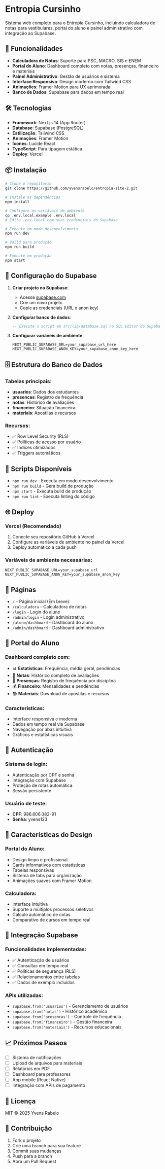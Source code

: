 # Entropia Cursinho

Sistema web completo para o Entropia Cursinho, incluindo calculadora de notas para vestibulares, portal do aluno e painel administrativo com integração ao Supabase.

## 🚀 Funcionalidades

- **Calculadora de Notas**: Suporte para PSC, MACRO, SIS e ENEM
- **Portal do Aluno**: Dashboard completo com notas, presenças, financeiro e materiais
- **Painel Administrativo**: Gestão de usuários e sistema
- **Interface Responsiva**: Design moderno com Tailwind CSS
- **Animações**: Framer Motion para UX aprimorada
- **Banco de Dados**: Supabase para dados em tempo real

## 🛠️ Tecnologias

- **Framework**: Next.js 14 (App Router)
- **Database**: Supabase (PostgreSQL)
- **Estilização**: Tailwind CSS
- **Animações**: Framer Motion
- **Ícones**: Lucide React
- **TypeScript**: Para tipagem estática
- **Deploy**: Vercel

## 📦 Instalação

```bash
# Clone o repositório
git clone https://github.com/yvensrabelo/entropia-site-2.git

# Instale as dependências
npm install

# Configure as variáveis de ambiente
cp .env.local.example .env.local
# Edite .env.local com suas credenciais do Supabase

# Execute em modo desenvolvimento
npm run dev

# Build para produção
npm run build

# Execute em produção
npm start
```

## 🔧 Configuração do Supabase

1. **Criar projeto no Supabase**:
   - Acesse [supabase.com](https://supabase.com)
   - Crie um novo projeto
   - Copie as credenciais (URL e anon key)

2. **Configurar banco de dados**:
   ```sql
   -- Execute o script em src/lib/database.sql no SQL Editor do Supabase
   ```

3. **Configurar variáveis de ambiente**:
   ```env
   NEXT_PUBLIC_SUPABASE_URL=your_supabase_url_here
   NEXT_PUBLIC_SUPABASE_ANON_KEY=your_supabase_anon_key_here
   ```

## 🗄️ Estrutura do Banco de Dados

### Tabelas principais:
- **usuarios**: Dados dos estudantes
- **presencas**: Registro de frequência
- **notas**: Histórico de avaliações
- **financeiro**: Situação financeira
- **materiais**: Apostilas e recursos

### Recursos:
- ✅ Row Level Security (RLS)
- ✅ Políticas de acesso por usuário
- ✅ Índices otimizados
- ✅ Triggers automáticos

## 🔧 Scripts Disponíveis

- `npm run dev` - Executa em modo desenvolvimento
- `npm run build` - Gera build de produção
- `npm start` - Executa build de produção
- `npm run lint` - Executa linting do código

## 🌐 Deploy

### Vercel (Recomendado)
1. Conecte seu repositório GitHub à Vercel
2. Configure as variáveis de ambiente no painel da Vercel
3. Deploy automático a cada push

### Variáveis de ambiente necessárias:
```
NEXT_PUBLIC_SUPABASE_URL=your_supabase_url
NEXT_PUBLIC_SUPABASE_ANON_KEY=your_supabase_anon_key
```

## 📱 Páginas

- `/` - Página inicial (Em breve)
- `/calculadora` - Calculadora de notas
- `/login` - Login do aluno
- `/admin/login` - Login administrativo
- `/aluno/dashboard` - Dashboard do aluno
- `/admin/dashboard` - Dashboard administrativo

## 🎯 Portal do Aluno

### Dashboard completo com:
- 📊 **Estatísticas**: Frequência, média geral, pendências
- 📝 **Notas**: Histórico completo de avaliações
- 📅 **Presenças**: Registro de frequência por disciplina
- 💰 **Financeiro**: Mensalidades e pendências
- 📚 **Materiais**: Download de apostilas e recursos

### Características:
- Interface responsiva e moderna
- Dados em tempo real via Supabase
- Navegação por abas intuitiva
- Gráficos e estatísticas visuais

## 🔐 Autenticação

### Sistema de login:
- Autenticação por CPF e senha
- Integração com Supabase
- Proteção de rotas automática
- Sessão persistente

### Usuário de teste:
- **CPF**: 986.606.082-91
- **Senha**: yvens123

## 🎨 Características do Design

### Portal do Aluno:
- Design limpo e profissional
- Cards informativos com estatísticas
- Tabelas responsivas
- Sistema de tabs para organização
- Animações suaves com Framer Motion

### Calculadora:
- Interface intuitiva
- Suporte a múltiplos processos seletivos
- Cálculo automático de cotas
- Comparativo de cursos em tempo real

## 🔄 Integração Supabase

### Funcionalidades implementadas:
- ✅ Autenticação de usuários
- ✅ Consultas em tempo real
- ✅ Políticas de segurança (RLS)
- ✅ Relacionamentos entre tabelas
- ✅ Dados de exemplo incluídos

### APIs utilizadas:
- `supabase.from('usuarios')` - Gerenciamento de usuários
- `supabase.from('notas')` - Histórico acadêmico
- `supabase.from('presencas')` - Controle de frequência
- `supabase.from('financeiro')` - Gestão financeira
- `supabase.from('materiais')` - Recursos educacionais

## 📈 Próximos Passos

- [ ] Sistema de notificações
- [ ] Upload de arquivos para materiais
- [ ] Relatórios em PDF
- [ ] Dashboard para professores
- [ ] App mobile (React Native)
- [ ] Integração com APIs de pagamento

## 📄 Licença

MIT © 2025 Yvens Rabelo

## 🤝 Contribuição

1. Fork o projeto
2. Crie uma branch para sua feature
3. Commit suas mudanças
4. Push para a branch
5. Abra um Pull Request